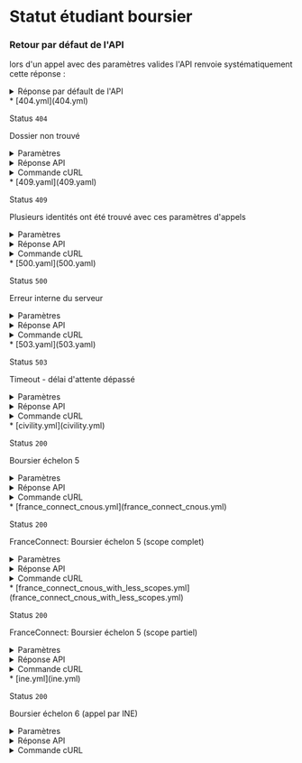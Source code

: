 # Statut étudiant boursier
### Retour par défaut de l'API
lors d'un appel avec des paramètres valides l'API renvoie systématiquement cette réponse :

  <details><summary>Réponse par défault de l'API</summary>
  <p>

  ```json
  {
    "nom": "Moustaki",
    "prenom": "Georges",
    "prenom2": "Claude",
    "dateNaissance": "1992-11-29",
    "lieuNaissance": "Poitiers",
    "sexe": "M",
    "boursier": true,
    "echelonBourse": "6",
    "email": "georges@moustaki.fr",
    "dateDeRentree": "2019-09-01",
    "dureeVersement": 12,
    "statut": 0,
    "statutLibelle": "définitif",
    "villeEtudes": "Brest",
    "etablissement": "Carnot"
  }
  ```

  </p>
  </details>
* [404.yml](404.yml)

  Status `404`

  Dossier non trouvé

  <details><summary>Paramètres</summary>
  <p>

  ```json
  {
    "ine": "1234567404G"
  }
  ```

  </p>
  </details>

  <details><summary>Réponse API</summary>
  <p>

  ```json
  {
    "error": "not_found",
    "reason": "Scholarship not found",
    "message": "Aucun étudiant boursier n'a pu être trouvé avec les critères de recherche fournis"
  }
  ```

  </p>
  </details>

  <details><summary>Commande cURL</summary>
  <p>

  ```bash
  curl -H "X-Api-Key: $token" \
    -G -d 'ine=1234567404G' \
    --url "https://staging.particulier.api.gouv.fr/api/v2/etudiants-boursiers"
  ```

  </p>
  </details>
* [409.yaml](409.yaml)

  Status `409`

  Plusieurs identités ont été trouvé avec ces paramètres d'appels

  <details><summary>Paramètres</summary>
  <p>

  ```json
  {
    "nom": "Homonyme",
    "prenoms": "Stéphanie",
    "dateDeNaissance": "1995-01-01",
    "lieuDeNaissance": "75001",
    "sexe": "F"
  }
  ```

  </p>
  </details>

  <details><summary>Réponse API</summary>
  <p>

  ```json
  {
    "error": "conflict",
    "reason": "Plusieurs ressources correspondent aux critères",
    "message": "Plusieurs ressources correspondent aux critères"
  }
  ```

  </p>
  </details>

  <details><summary>Commande cURL</summary>
  <p>

  ```bash
  curl -H "X-Api-Key: $token" \
    -G -d 'nom=Homonyme' -d 'prenoms=St%C3%A9phanie' -d 'dateDeNaissance=1995-01-01' -d 'lieuDeNaissance=75001' -d 'sexe=F' \
    --url "https://staging.particulier.api.gouv.fr/api/v2/etudiants-boursiers"
  ```

  </p>
  </details>
* [500.yaml](500.yaml)

  Status `500`

  Erreur interne du serveur

  <details><summary>Paramètres</summary>
  <p>

  ```json
  {
    "ine": "1234567500G"
  }
  ```

  </p>
  </details>

  <details><summary>Réponse API</summary>
  <p>

  ```json
  {
    "error": "error",
    "reason": "Internal server error",
    "message": "Une erreur interne s'est produite, l'équipe a été prévenue."
  }
  ```

  </p>
  </details>

  <details><summary>Commande cURL</summary>
  <p>

  ```bash
  curl -H "X-Api-Key: $token" \
    -G -d 'ine=1234567500G' \
    --url "https://staging.particulier.api.gouv.fr/api/v2/etudiants-boursiers"
  ```

  </p>
  </details>
* [503.yaml](503.yaml)

  Status `503`

  Timeout - délai d'attente dépassé

  <details><summary>Paramètres</summary>
  <p>

  ```json
  {
    "ine": "1234567503G"
  }
  ```

  </p>
  </details>

  <details><summary>Réponse API</summary>
  <p>

  ```json
  {
    "error": "network_error",
    "reason": "timeout of 10000 ms exceeded",
    "message": "Une erreur est survenue lors de l'appel au fournisseur de donnée"
  }
  ```

  </p>
  </details>

  <details><summary>Commande cURL</summary>
  <p>

  ```bash
  curl -H "X-Api-Key: $token" \
    -G -d 'ine=1234567503G' \
    --url "https://staging.particulier.api.gouv.fr/api/v2/etudiants-boursiers"
  ```

  </p>
  </details>
* [civility.yml](civility.yml)

  Status `200`

  Boursier échelon 5

  <details><summary>Paramètres</summary>
  <p>

  ```json
  {
    "nom": "Pagnol",
    "prenoms": "Marcel",
    "dateDeNaissance": "1998-07-12",
    "lieuDeNaissance": "75000",
    "sexe": "M"
  }
  ```

  </p>
  </details>

  <details><summary>Réponse API</summary>
  <p>

  ```json
  {
    "nom": "Pagnol",
    "prenom": "Marcel",
    "prenom2": "",
    "dateNaissance": "1998-07-12",
    "lieuNaissance": "Paris",
    "sexe": "M",
    "boursier": true,
    "echelonBourse": "5",
    "email": "marcel@pagnol.fr",
    "dateDeRentree": "2020-09-01",
    "dureeVersement": 12,
    "statut": 0,
    "statutLibelle": "définitif",
    "villeEtudes": "Evry",
    "etablissement": "ENSIIE"
  }
  ```

  </p>
  </details>

  <details><summary>Commande cURL</summary>
  <p>

  ```bash
  curl -H "X-Api-Key: $token" \
    -G -d 'nom=Pagnol' -d 'prenoms=Marcel' -d 'dateDeNaissance=1998-07-12' -d 'lieuDeNaissance=75000' -d 'sexe=M' \
    --url "https://staging.particulier.api.gouv.fr/api/v2/etudiants-boursiers"
  ```

  </p>
  </details>
* [france_connect_cnous.yml](france_connect_cnous.yml)

  Status `200`

  FranceConnect: Boursier échelon 5 (scope complet)

  <details><summary>Paramètres</summary>
  <p>

  ```json
  {
    "given_name": "Jean",
    "family_name": "MARTIN",
    "birthdate": "2001-01-01",
    "gender": "male",
    "birthplace": "75002",
    "birthcountry": "99100",
    "preferred_username": "jmartin_cnous"
  }
  ```

  </p>
  </details>

  <details><summary>Réponse API</summary>
  <p>

  ```json
  {
    "nom": "DUPONT",
    "prenom": "Jean",
    "prenom2": "Martin",
    "dateNaissance": "2000-01-01",
    "lieuNaissance": "Paris",
    "sexe": "M",
    "boursier": true,
    "echelonBourse": "5",
    "email": "jean@dupont.fr",
    "dateDeRentree": "2020-09-01",
    "dureeVersement": 12,
    "statut": 0,
    "statutLibelle": "définitif",
    "villeEtudes": "Bordeaux",
    "etablissement": "Camille Jullian"
  }
  ```

  </p>
  </details>

  <details><summary>Commande cURL</summary>
  <p>

  ```bash
  curl -H "X-Api-Key: $token" \
    -G -d 'given_name=Jean' -d 'family_name=MARTIN' -d 'birthdate=2001-01-01' -d 'gender=male' -d 'birthplace=75002' -d 'birthcountry=99100' -d 'preferred_username=jmartin_cnous' \
    --url "https://staging.particulier.api.gouv.fr/api/v2/etudiants-boursiers"
  ```

  </p>
  </details>
* [france_connect_cnous_with_less_scopes.yml](france_connect_cnous_with_less_scopes.yml)

  Status `200`

  FranceConnect: Boursier échelon 5 (scope partiel)

  <details><summary>Paramètres</summary>
  <p>

  ```json
  {
    "given_name": "Jean",
    "family_name": "MARTIN",
    "birthdate": "2001-01-01",
    "gender": "male",
    "birthplace": "75002",
    "birthcountry": "99100",
    "preferred_username": "jmartin_cnous_with_less_scopes"
  }
  ```

  </p>
  </details>

  <details><summary>Réponse API</summary>
  <p>

  ```json
  {
    "boursier": true,
    "echelonBourse": "5",
    "email": "jean@dupont.fr",
    "dateDeRentree": "2020-09-01",
    "dureeVersement": 12,
    "statut": 0,
    "statutLibelle": "définitif",
    "villeEtudes": "Bordeaux",
    "etablissement": "Camille Jullian"
  }
  ```

  </p>
  </details>

  <details><summary>Commande cURL</summary>
  <p>

  ```bash
  curl -H "X-Api-Key: $token" \
    -G -d 'given_name=Jean' -d 'family_name=MARTIN' -d 'birthdate=2001-01-01' -d 'gender=male' -d 'birthplace=75002' -d 'birthcountry=99100' -d 'preferred_username=jmartin_cnous_with_less_scopes' \
    --url "https://staging.particulier.api.gouv.fr/api/v2/etudiants-boursiers"
  ```

  </p>
  </details>
* [ine.yml](ine.yml)

  Status `200`

  Boursier échelon 6 (appel par INE)

  <details><summary>Paramètres</summary>
  <p>

  ```json
  {
    "ine": "1234567890A"
  }
  ```

  </p>
  </details>

  <details><summary>Réponse API</summary>
  <p>

  ```json
  {
    "nom": "Durand",
    "prenom": "Géraldine",
    "prenom2": "",
    "dateNaissance": "1990-01-01",
    "lieuNaissance": "Paris",
    "sexe": "F",
    "boursier": true,
    "echelonBourse": "6",
    "email": "geraldine@@durand.fr",
    "dateDeRentree": "2018-09-01",
    "dureeVersement": 12,
    "statut": 0,
    "statutLibelle": "définitif",
    "villeEtudes": "Marseille",
    "etablissement": "Pagnol"
  }
  ```

  </p>
  </details>

  <details><summary>Commande cURL</summary>
  <p>

  ```bash
  curl -H "X-Api-Key: $token" \
    -G -d 'ine=1234567890A' \
    --url "https://staging.particulier.api.gouv.fr/api/v2/etudiants-boursiers"
  ```

  </p>
  </details>
